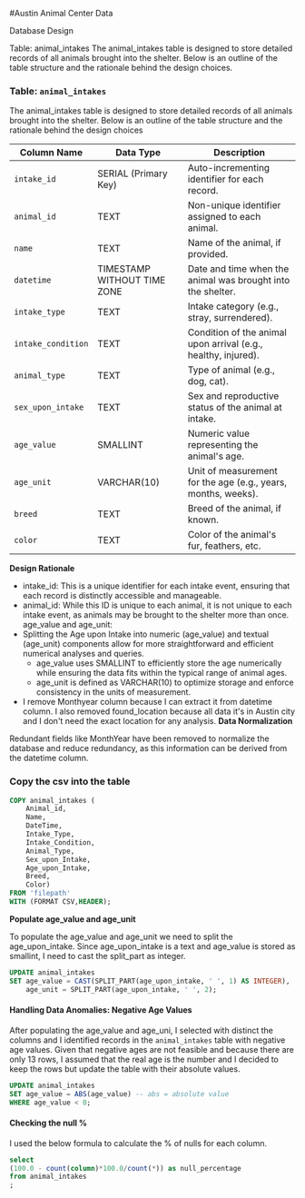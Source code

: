 #Austin Animal Center Data

Database Design

Table: animal_intakes
The animal_intakes table is designed to store detailed records of all animals brought into the shelter. Below is an outline of the table structure and the rationale behind the design choices.

### Table: `animal_intakes`

The animal_intakes table is designed to store detailed records of all animals brought into the shelter. Below is an outline of the table structure and the rationale behind the design choices

| Column Name      | Data Type                   | Description                                                      |
|------------------|-----------------------------|------------------------------------------------------------------|
| `intake_id`      | SERIAL (Primary Key)        | Auto-incrementing identifier for each record.                    |
| `animal_id`      | TEXT                        | Non-unique identifier assigned to each animal.                   |
| `name`           | TEXT                        | Name of the animal, if provided.                                 |
| `datetime`       | TIMESTAMP WITHOUT TIME ZONE | Date and time when the animal was brought into the shelter.      |
| `intake_type`    | TEXT                        | Intake category (e.g., stray, surrendered).                   |
| `intake_condition` | TEXT                      | Condition of the animal upon arrival (e.g., healthy, injured).   |
| `animal_type`    | TEXT                        | Type of animal (e.g., dog, cat).                                 |
| `sex_upon_intake` | TEXT                       | Sex and reproductive status of the animal at intake.             |
| `age_value`      | SMALLINT                    | Numeric value representing the animal's age.                |
| `age_unit`       | VARCHAR(10)                 | Unit of measurement for the age (e.g., years, months, weeks).    |
| `breed`          | TEXT                        | Breed of the animal, if known.                                   |
| `color`          | TEXT                        | Color of the animal's fur, feathers, etc.                        |


**Design Rationale**

- intake_id: This is a unique identifier for each intake event, ensuring that each record is distinctly accessible and manageable.
- animal_id: While this ID is unique to each animal, it is not unique to each intake event, as animals may be brought to the shelter more than once.
age_value and age_unit:
- Splitting the Age upon Intake into numeric (age_value) and textual (age_unit) components allow for more straightforward and efficient numerical analyses and queries.
    - age_value uses SMALLINT to efficiently store the age numerically while ensuring the data fits within the typical range of animal ages.
    - age_unit is defined as VARCHAR(10) to optimize storage and enforce consistency in the units of measurement.
- I remove Monthyear column because I can extract it from datetime column. I also removed found_location because all data it's in Austin city and I don't need the exact location for any analysis.
**Data Normalization**

Redundant fields like MonthYear have been removed to normalize the database and reduce redundancy, as this information can be derived from the datetime column.


### Copy the csv into the table
```sql
COPY animal_intakes (
	Animal_id, 
	Name, 
	DateTime,
	Intake_Type,
	Intake_Condition,
	Animal_Type,
	Sex_upon_Intake,
	Age_upon_Intake,
	Breed,
	Color)
FROM 'filepath'
WITH (FORMAT CSV,HEADER);
```
**Populate age_value and age_unit**

To populate the age_value and age_unit we need to split the age_upon_intake. Since age_upon_intake is a text and age_value is stored as smallint, I need to cast the split_part as integer.

```sql
UPDATE animal_intakes
SET age_value = CAST(SPLIT_PART(age_upon_intake, ' ', 1) AS INTEGER),
    age_unit = SPLIT_PART(age_upon_intake, ' ', 2);
```
#### Handling Data Anomalies: Negative Age Values

After populating the age_value and age_uni, I selected with distinct the columns and I identified records in the `animal_intakes` table with negative age values. Given that negative ages are not feasible and because there are only 13 rows, I assumed that the real age is the number and I decided to keep the rows but update the table with their absolute values.


  ```sql
  UPDATE animal_intakes
  SET age_value = ABS(age_value) -- abs = absolute value
  WHERE age_value < 0;
```

#### Checking the null %
I used the below formula to calculate the % of nulls for each column. 
```sql
select 
(100.0 - count(column)*100.0/count(*)) as null_percentage
from animal_intakes
;
```
